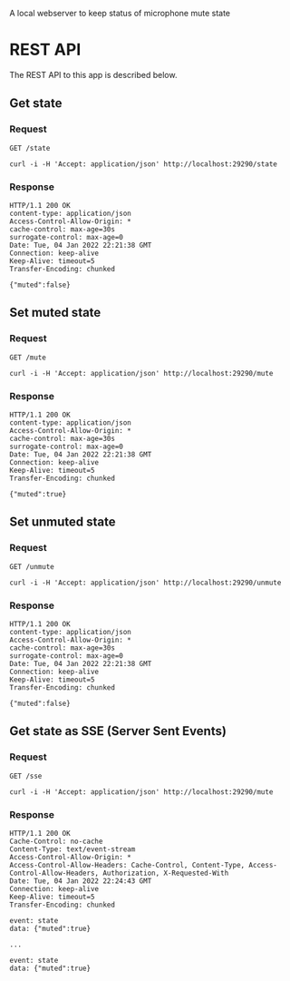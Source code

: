 A local webserver to keep status of microphone mute state

# REST API

The REST API to this app is described below.

## Get state

### Request

`GET /state`

    curl -i -H 'Accept: application/json' http://localhost:29290/state

### Response

    HTTP/1.1 200 OK
    content-type: application/json
    Access-Control-Allow-Origin: *
    cache-control: max-age=30s
    surrogate-control: max-age=0
    Date: Tue, 04 Jan 2022 22:21:38 GMT
    Connection: keep-alive
    Keep-Alive: timeout=5
    Transfer-Encoding: chunked

    {"muted":false}

## Set muted state

### Request

`GET /mute`

    curl -i -H 'Accept: application/json' http://localhost:29290/mute

### Response

    HTTP/1.1 200 OK
    content-type: application/json
    Access-Control-Allow-Origin: *
    cache-control: max-age=30s
    surrogate-control: max-age=0
    Date: Tue, 04 Jan 2022 22:21:38 GMT
    Connection: keep-alive
    Keep-Alive: timeout=5
    Transfer-Encoding: chunked

    {"muted":true}

## Set unmuted state

### Request

`GET /unmute`

    curl -i -H 'Accept: application/json' http://localhost:29290/unmute

### Response

    HTTP/1.1 200 OK
    content-type: application/json
    Access-Control-Allow-Origin: *
    cache-control: max-age=30s
    surrogate-control: max-age=0
    Date: Tue, 04 Jan 2022 22:21:38 GMT
    Connection: keep-alive
    Keep-Alive: timeout=5
    Transfer-Encoding: chunked

    {"muted":false}

## Get state as SSE (Server Sent Events)

### Request

`GET /sse`

    curl -i -H 'Accept: application/json' http://localhost:29290/mute

### Response

    HTTP/1.1 200 OK
    Cache-Control: no-cache
    Content-Type: text/event-stream
    Access-Control-Allow-Origin: *
    Access-Control-Allow-Headers: Cache-Control, Content-Type, Access-Control-Allow-Headers, Authorization, X-Requested-With
    Date: Tue, 04 Jan 2022 22:24:43 GMT
    Connection: keep-alive
    Keep-Alive: timeout=5
    Transfer-Encoding: chunked

    event: state
    data: {"muted":true}

    ...

    event: state
    data: {"muted":true}
>

